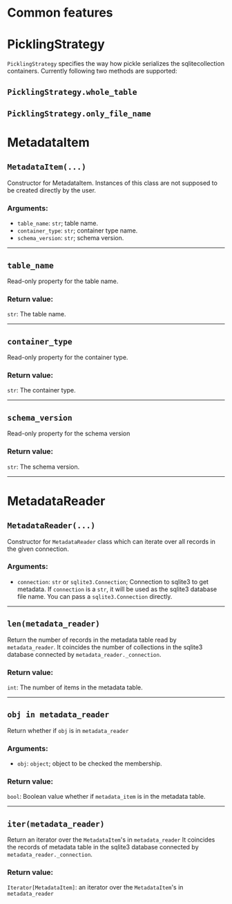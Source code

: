 # Common features

# PicklingStrategy

`PicklingStrategy` specifies the way how pickle serializes the sqlitecollection containers.
Currently following two methods are supported:

## `PicklingStrategy.whole_table`

## `PicklingStrategy.only_file_name`

# MetadataItem

## `MetadataItem(...)`

Constructor for MetadataItem.
Instances of this class are not supposed to be created directly by the user.

### Arguments:

- `table_name`: `str`; table name.
- `container_type`: `str`; container type name.
- `schema_version`: `str`; schema version.

---

## `table_name`

Read-only property for the table name.

### Return value:

`str`: The table name.

---

## `container_type`

Read-only property for the container type.

### Return value:

`str`: The container type.

---

## `schema_version`

Read-only property for the schema version

### Return value:

`str`: The schema version.

---

# MetadataReader

## `MetadataReader(...)`

Constructor for `MetadataReader` class which can iterate over all records in the given connection.

### Arguments:

- `connection`: `str` or `sqlite3.Connection`; Connection to sqlite3 to get metadata. If `connection` is a `str`, it will be used as the sqlite3 database file name. You can pass a `sqlite3.Connection` directly.

---

## `len(metadata_reader)`

Return the number of records in the metadata table read by `metadata_reader`.
It coincides the number of collections in the sqlite3 database connected by `metadata_reader._connection`.

### Return value:

`int`: The number of items in the metadata table.

---

## `obj in metadata_reader`

Return whether if `obj` is in `metadata_reader`

### Arguments:

- `obj`: `object`; object to be checked the membership.

### Return value:

`bool`: Boolean value whether if `metadata_item` is in the metadata table.

---

## `iter(metadata_reader)`

Return an iterator over the `MetadataItem`'s in `metadata_reader`
It coincides the records of metadata table in the sqlite3 database connected by `metadata_reader._connection`.

### Return value:

`Iterator[MetadataItem]`: an iterator over the `MetadataItem`'s in `metadata_reader`
